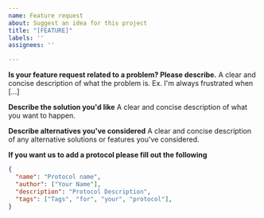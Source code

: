 ```yaml
---
name: Feature request
about: Suggest an idea for this project
title: "[FEATURE]"
labels: ''
assignees: ''

---
```


**Is your feature request related to a problem? Please describe.**
A clear and concise description of what the problem is. Ex. I'm always frustrated when [...]

**Describe the solution you'd like**
A clear and concise description of what you want to happen.

**Describe alternatives you've considered**
A clear and concise description of any alternative solutions or features you've considered.

**If you want us to add a protocol please fill out the following**

```json
{
  "name": "Protocol name",
  "author": ["Your Name"],
  "description": "Protocol Description",
  "tags": ["Tags", "for", "your", "protocol"],
}
```
